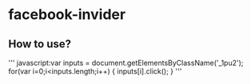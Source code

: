 # facebook-invider

## How to use?
'''
javascript:var inputs = document.getElementsByClassName('_1pu2');
for(var i=0;i<inputs.length;i++)
{ inputs[i].click(); }
'''
